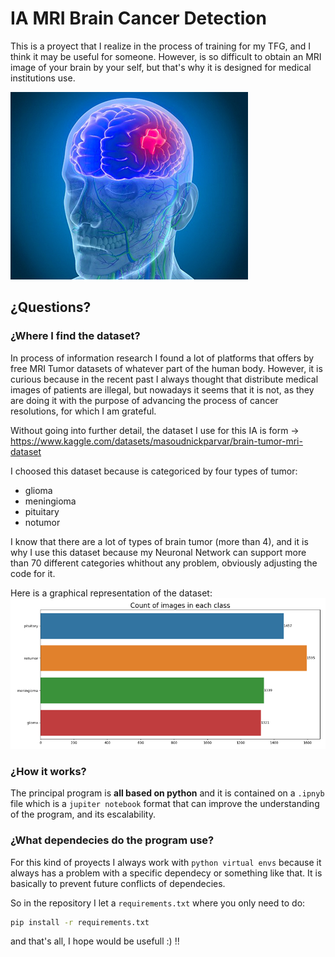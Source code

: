 # IA MRI Brain Cancer Detection
This is a proyect that I realize in the process of training for my TFG, and I think it may be useful for someone. However, is so
difficult to obtain an MRI image of your brain by your self, but that's why it is designed for medical institutions use.

![Brain Tumor representation](./static/3.jpg)

## ¿Questions?
### ¿Where I find the dataset?
In process of information research I found a lot of platforms that offers by free MRI Tumor datasets of whatever part of the human body. However,
it is curious because in the recent past I always thought that distribute medical images of patients are illegal, but nowadays it seems that it is not, as 
they are doing it with the purpose of advancing the process of cancer resolutions, for which I am grateful.

Without going into further detail, the dataset I use for this IA is form -> https://www.kaggle.com/datasets/masoudnickparvar/brain-tumor-mri-dataset

I choosed this dataset because is categoriced by four types of tumor:
- glioma
- meningioma
- pituitary
- notumor

I know that there are a lot of types of brain tumor (more than 4), and it is why I use this dataset because my Neuronal Network can support more than 70 different categories whithout any problem, obviously adjusting the code for it.

Here is a graphical representation of the dataset:
![](./static/4.png)

### ¿How it works?
The principal program is **all based on python** and it is contained on a ``.ipnyb`` file which is a `jupiter notebook` format that can improve the understanding of the program, and its escalability.

### ¿What dependecies do the program use?
For this kind of proyects I always work with `python virtual envs` because it always has a problem with a specific dependecy or something like that. It is basically to prevent future conflicts of dependecies.

So in the repository I let a ``requirements.txt`` where you only need to do:
```Bash
pip install -r requirements.txt 
```

and that's all, I hope would be usefull :) !!